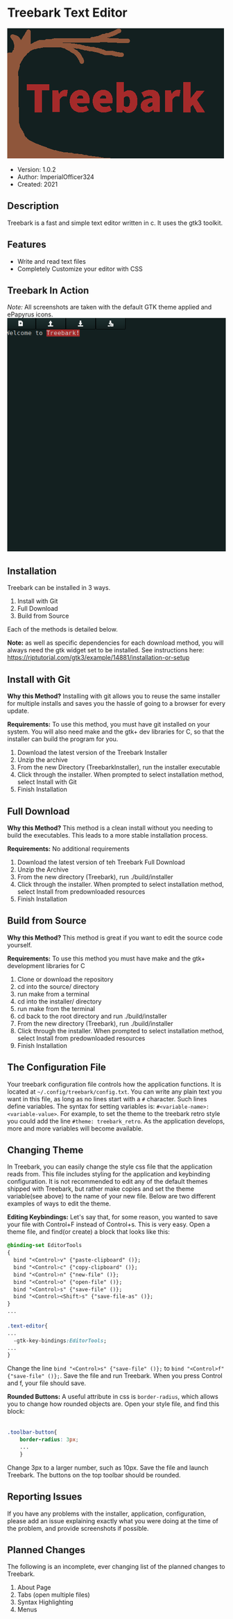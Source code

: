 Treebark Text Editor
======================

![Treebark Logo](icon.png)
+ Version: 1.0.2
+ Author: ImperialOfficer324
+ Created: 2021

Description
-----------
Treebark is a fast and simple text editor written in c. It uses the gtk3 toolkit.

## Features
+ Write and read text files
+ Completely Customize your editor with CSS

## Treebark In Action
*Note:* All screenshots are taken with the default GTK theme applied and ePapyrus icons.
![Treebark in Action](img/screengrab.png)

## Installation
Treebark can be installed in 3 ways.
1. Install with Git
2. Full Download
3. Build from Source


Each of the methods is detailed below.

**Note:** as well as specific dependencies for each download method, you will always need the gtk widget set to be installed. See instructions here: https://riptutorial.com/gtk3/example/14881/installation-or-setup

## Install with Git
**Why this Method?** Installing with git allows you to reuse the same installer for multiple installs and saves you the hassle of going to a browser for every update.

**Requirements:** To use this method, you must have git installed on your system. You will also need make and the gtk+ dev libraries for C, so that the installer can build the program for you.

1. Download the latest version of the Treebark Installer
2. Unzip the archive
3. From the new Directory (TreebarkInstaller), run the installer executable
4. Click through the installer. When prompted to select installation method, select Install with Git
5. Finish Installation

## Full Download

**Why this Method?** This method is a clean install without you needing to build the executables. This leads to a more stable installation process.

**Requirements:** No additional requirements

1. Download the latest version of teh Treebark Full Download
2. Unzip the Archive
3. From the new directory (Treebark), run ./build/installer
4. Click through the installer. When prompted to select installation method, select Install from predownloaded resources
5. Finish Installation

## Build from Source

**Why this Method?** This method is great if you want to edit the source code yourself.

**Requirements:** To use this method you must have make and the gtk+ development libraries for C

1. Clone or download the repository
2. cd into the source/ directory
3. run make from a terminal
4. cd into the installer/ directory
5. run make from the terminal
6. cd back to the root directory and run ./build/installer
7. From the new directory (Treebark), run ./build/installer
8. Click through the installer. When prompted to select installation method, select Install from predownloaded resources
9. Finish Installation

## The Configuration File
Your treebark configuration file controls how the application functions. It is located at ```~/.config/treebark/config.txt```. You can write any plain text you want in this file, as long as no lines start with a ```#``` character. Such lines define variables. The syntax for setting variables is:
```#<variable-name>:<variable-value>```. For example, to set the theme to the treebark retro style you could add the line ```#theme: treebark_retro```. As the application develops, more and more variables will become available.

## Changing Theme
In Treebark, you can easily change the style css file that the application reads from. This file includes styling for the application and keybinding configuration. It is not recommended to edit any of the default themes shipped with Treebark, but rather make copies and set the theme variable(see above) to the name of your new file. Below are two different examples of ways to edit the theme.

**Editing Keybindings:** Let's say that, for some reason, you wanted to save your file with Control+F instead of Control+s. This is very easy. Open a theme file, and find(or create) a block that looks like this:
  ```css
  @binding-set EditorTools
  {
    bind "<Control>v" {"paste-clipboard" ()};
    bind "<Control>c" {"copy-clipboard" ()};
    bind "<Control>n" {"new-file" ()};
    bind "<Control>o" {"open-file" ()};
    bind "<Control>s" {"save-file" ()};
    bind "<Control><Shift>s" {"save-file-as" ()};
  }
  ...
  
  .text-editor{
  ...
    -gtk-key-bindings:EditorTools;
  ...
  }
  ```
  Change the line ```bind "<Control>s" {"save-file" ()};``` to ```bind "<Control>f" {"save-file" ()};```. Save the file and run Treebark. When you press Control and f, your file should save.
  
**Rounded Buttons:** A useful attribute in css is ```border-radius```, which allows you to change how rounded objects are. Open your style file, and find this block:
```css

.toolbar-button{
    border-radius: 3px;
    ...
    }
```
Change 3px to a larger number, such as 10px. Save the file and launch Treebark. The buttons on the top toolbar should be rounded.

## Reporting Issues
If you have any problems with the installer, application, configuration, please add an issue explaining exactly what you were doing at the time of the problem, and provide screenshots if possible.

## Planned Changes

The following is an incomplete, ever changing list of the planned changes to Treebark.

1. About Page
2. Tabs (open multiple files)
3. Syntax Highlighting
4. Menus
